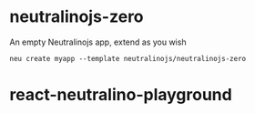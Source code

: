# neutralinojs-zero
An empty Neutralinojs app, extend as you wish

```
neu create myapp --template neutralinojs/neutralinojs-zero
```
# react-neutralino-playground
